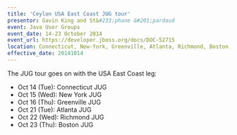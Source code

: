 ```yaml
---
title: 'Ceylon USA East Coast JUG tour'
presentor: Gavin King and St&#233;phane &#201;pardaud
event: Java User Groups
event_date: 14-23 October 2014
event_url: https://developer.jboss.org/docs/DOC-52715
location: Connecticut, New-York, Greenville, Atlanta, Richmond, Boston, USA
effective_date: 20141014
---
```

The JUG tour goes on with the USA East Coast leg:

- Oct 14 (Tue): Connecticut JUG
- Oct 15 (Wed): New York JUG
- Oct 16 (Thu): Greenville JUG
- Oct 21 (Tue): Atlanta JUG
- Oct 22 (Wed): Richmond JUG
- Oct 23 (Thu): Boston JUG
